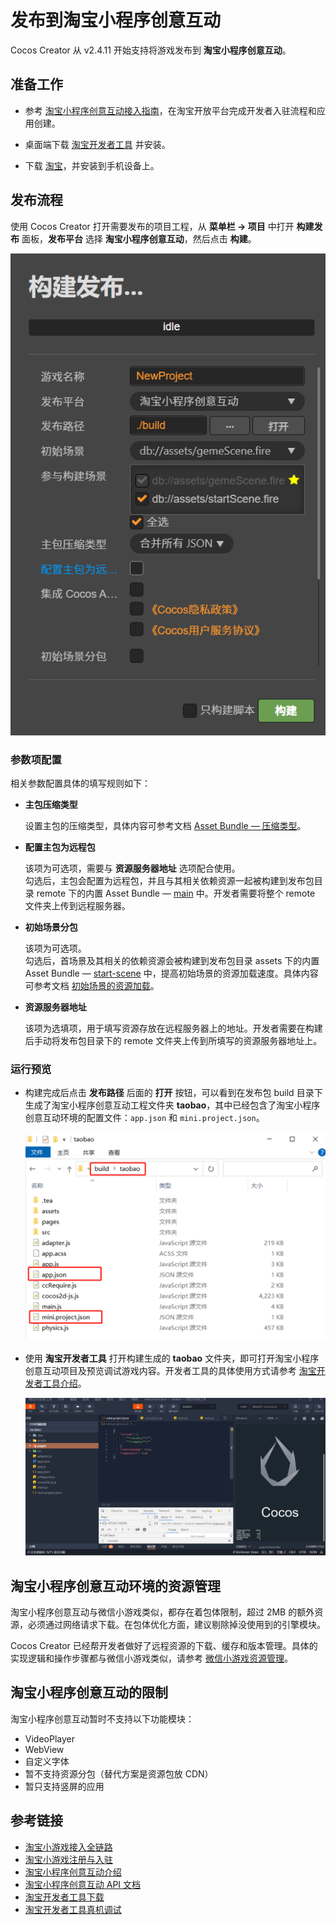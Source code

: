 # 发布到淘宝小程序创意互动

Cocos Creator 从 v2.4.11 开始支持将游戏发布到 **淘宝小程序创意互动**。

## 准备工作

- 参考 [淘宝小程序创意互动接入指南](https://miniapp.open.taobao.com/doc.htm?docId=119114&docType=1&tag=dev)，在淘宝开放平台完成开发者入驻流程和应用创建。

- 桌面端下载 [淘宝开发者工具](https://developer.taobao.com/?spm=a219a.15212435.0.0.11ef669aIQNlnI) 并安装。

- 下载 [淘宝](https://market.m.taobao.com/app/fdilab/download-page/main/index.html)，并安装到手机设备上。

## 发布流程

使用 Cocos Creator 打开需要发布的项目工程，从 **菜单栏 -> 项目** 中打开 **构建发布** 面板，**发布平台** 选择 **淘宝小程序创意互动**，然后点击 **构建**。

![build_option](./publish-taobao-creative-app/build_option.png)

### 参数项配置

相关参数配置具体的填写规则如下：

- **主包压缩类型**

  设置主包的压缩类型，具体内容可参考文档 [Asset Bundle — 压缩类型](../asset-manager/bundle.md#%E5%8E%8B%E7%BC%A9%E7%B1%BB%E5%9E%8B)。

- **配置主包为远程包**

  该项为可选项，需要与 **资源服务器地址** 选项配合使用。<br>
  勾选后，主包会配置为远程包，并且与其相关依赖资源一起被构建到发布包目录 remote 下的内置 Asset Bundle — [main](../asset-manager/bundle.md#%E5%86%85%E7%BD%AE-asset-bundle) 中。开发者需要将整个 remote 文件夹上传到远程服务器。

- **初始场景分包**

  该项为可选项。<br>
  勾选后，首场景及其相关的依赖资源会被构建到发布包目录 assets 下的内置 Asset Bundle — [start-scene](../asset-manager/bundle.md#%E5%86%85%E7%BD%AE-asset-bundle) 中，提高初始场景的资源加载速度。具体内容可参考文档 [初始场景的资源加载](publish-wechatgame.md#%E5%88%9D%E5%A7%8B%E5%9C%BA%E6%99%AF%E7%9A%84%E5%8A%A0%E8%BD%BD%E9%80%9F%E5%BA%A6)。

- **资源服务器地址**

  该项为选填项，用于填写资源存放在远程服务器上的地址。开发者需要在构建后手动将发布包目录下的 remote 文件夹上传到所填写的资源服务器地址上。

### 运行预览

- 构建完成后点击 **发布路径** 后面的 **打开** 按钮，可以看到在发布包 build 目录下生成了淘宝小程序创意互动工程文件夹 **taobao**，其中已经包含了淘宝小程序创意互动环境的配置文件：`app.json` 和 `mini.project.json`。

  ![build](./publish-taobao-creative-app/build.png)

- 使用 **淘宝开发者工具** 打开构建生成的 **taobao** 文件夹，即可打开淘宝小程序创意互动项目及预览调试游戏内容。开发者工具的具体使用方式请参考 [淘宝开发者工具介绍](https://miniapp.open.taobao.com/doc.htm?docId=121682&docType=1&tag=game-dev)。

  ![preview](./publish-taobao-creative-app/preview.png)

## 淘宝小程序创意互动环境的资源管理

淘宝小程序创意互动与微信小游戏类似，都存在着包体限制，超过 2MB 的额外资源，必须通过网络请求下载。在包体优化方面，建议剔除掉没使用到的引擎模块。

Cocos Creator 已经帮开发者做好了远程资源的下载、缓存和版本管理。具体的实现逻辑和操作步骤都与微信小游戏类似，请参考 [微信小游戏资源管理](./publish-wechatgame.md#%E5%BE%AE%E4%BF%A1%E5%B0%8F%E6%B8%B8%E6%88%8F%E7%9A%84%E8%B5%84%E6%BA%90%E7%AE%A1%E7%90%86)。

## 淘宝小程序创意互动的限制

淘宝小程序创意互动暂时不支持以下功能模块：

- VideoPlayer
- WebView
- 自定义字体
- 暂不支持资源分包（替代方案是资源包放 CDN）
- 暂只支持竖屏的应用

## 参考链接

- [淘宝小游戏接入全链路](https://miniapp.open.taobao.com/doc.htm?docId=121719&docType=1&tag=game-dev)
- [淘宝小游戏注册与入驻](https://miniapp.open.taobao.com/doc.htm?docId=121648&docType=1&tag=game-info)
- [淘宝小程序创意互动介绍](https://miniapp.open.taobao.com/doc.htm?docId=119177&docType=1&tag=dev)
- [淘宝小程序创意互动 API 文档](https://miniapp.open.taobao.com/doc.htm?docId=119062&docType=1&tag=dev)
- [淘宝开发者工具下载](https://developer.taobao.com/?spm=a219a.15212435.0.0.7892669alqxNjY)
- [淘宝开发者工具真机调试](https://miniapp.open.taobao.com/doc.htm?docId=119194&docType=1&tag=game-dev)